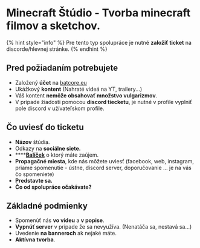# Minecraft Štúdio - Tvorba minecraft filmov a sketchov.

{% hint style="info" %}
Pre tento typ spolupráce je nutné **založiť ticket** na discorde/hlevnej stránke.
{% endhint %}

## Pred požiadaním potrebujete

* Založený **účet** na [batcore.eu](https://batcore.eu/)
* Ukážkový **kontent** \(Nahraté videá na YT, trailery...\)
* Váš kontent **nemôže obsahovať množstvo vulgarizmov**.
* V prípade žiadosti pomocou **discord tiecketu**, je nutné v profile vyplniť pole discord v užívateľskom profile.

## Čo uviesť do ticketu

* **Názov** štúdia.
* Odkazy na **sociálne siete.**
* \*\*\*\*[**Balíček**](https://batcore.eu/cart.php) o ktorý máte zaújem.
* **Propagačné miesta**, kde nás môžete uviesť \(facebook, web, instagram, priame spomenutie - ústne, discord server, doporučovanie ... je na vás čo spomeniete\)
* **Predstavte sa.**
* **Čo od spolupráce očakávate?**

## Základné podmienky

* Spomenúť nás **vo videu** a **v popise**.
* **Vypnúť server** v prípade že sa nevyužíva. \(Nenatáča sa, nestavá sa...\)
* Uvedenie **na banneroch** ak nejaké máte.
* **Aktívna tvorba**.

